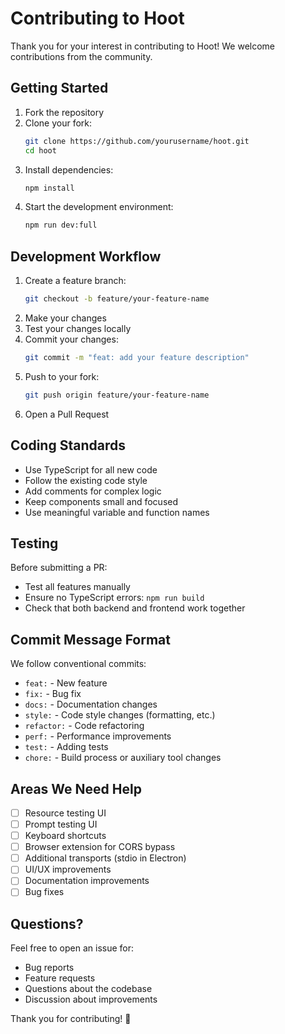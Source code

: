 # Contributing to Hoot

Thank you for your interest in contributing to Hoot! We welcome contributions from the community.

## Getting Started

1. Fork the repository
2. Clone your fork:
   ```bash
   git clone https://github.com/yourusername/hoot.git
   cd hoot
   ```
3. Install dependencies:
   ```bash
   npm install
   ```
4. Start the development environment:
   ```bash
   npm run dev:full
   ```

## Development Workflow

1. Create a feature branch:
   ```bash
   git checkout -b feature/your-feature-name
   ```
2. Make your changes
3. Test your changes locally
4. Commit your changes:
   ```bash
   git commit -m "feat: add your feature description"
   ```
5. Push to your fork:
   ```bash
   git push origin feature/your-feature-name
   ```
6. Open a Pull Request

## Coding Standards

- Use TypeScript for all new code
- Follow the existing code style
- Add comments for complex logic
- Keep components small and focused
- Use meaningful variable and function names

## Testing

Before submitting a PR:
- Test all features manually
- Ensure no TypeScript errors: `npm run build`
- Check that both backend and frontend work together

## Commit Message Format

We follow conventional commits:
- `feat:` - New feature
- `fix:` - Bug fix
- `docs:` - Documentation changes
- `style:` - Code style changes (formatting, etc.)
- `refactor:` - Code refactoring
- `perf:` - Performance improvements
- `test:` - Adding tests
- `chore:` - Build process or auxiliary tool changes

## Areas We Need Help

- [ ] Resource testing UI
- [ ] Prompt testing UI
- [ ] Keyboard shortcuts
- [ ] Browser extension for CORS bypass
- [ ] Additional transports (stdio in Electron)
- [ ] UI/UX improvements
- [ ] Documentation improvements
- [ ] Bug fixes

## Questions?

Feel free to open an issue for:
- Bug reports
- Feature requests
- Questions about the codebase
- Discussion about improvements

Thank you for contributing! 🦉

